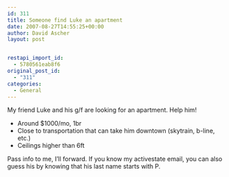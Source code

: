 ```yaml
---
id: 311
title: Someone find Luke an apartment
date: 2007-08-27T14:55:25+00:00
author: David Ascher
layout: post


restapi_import_id:
  - 5780561eab8f6
original_post_id:
  - "311"
categories:
  - General
---
```

My friend Luke and his g/f are looking for an apartment. Help him!

  * Around $1000/mo, 1br
  * Close to transportation that can take him downtown (skytrain, b-line, etc.)
  * Ceilings higher than 6ft

Pass info to me, I&#8217;ll forward. If you know my activestate email, you can also guess his by knowing that his last name starts with P.